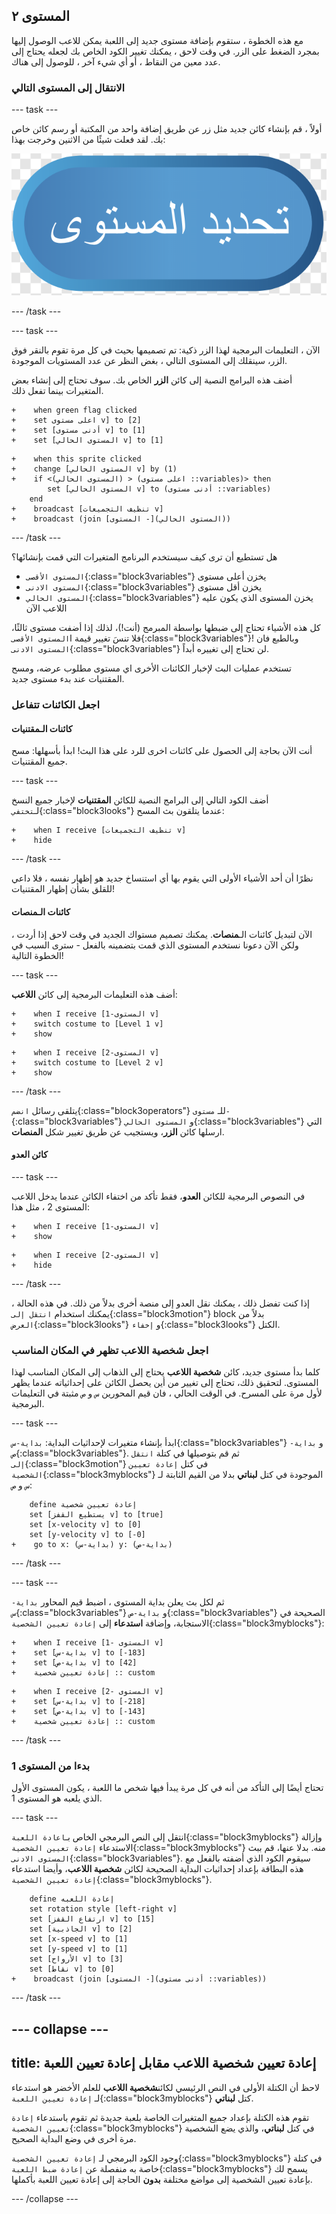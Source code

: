 ## المستوى ٢

مع هذه الخطوة ، ستقوم بإضافة مستوى جديد إلى اللعبة يمكن للاعب الوصول إليها بمجرد الضغط على الزر. في وقت لاحق ، يمكنك تغيير الكود الخاص بك لجعله يحتاج إلى عدد معين من النقاط ، أو أي شيء آخر ، للوصول إلى هناك.

### الانتقال إلى المستوى التالي

--- task ---

أولاً ، قم بإنشاء كائن جديد مثل زر عن طريق إضافة واحد من المكتبة أو رسم كائن خاص بك. لقد فعلت شيئًا من الاثنين وخرجت بهذا:

![كائن الزر لتبديل المستويات](images/levelButton.png)

--- /task ---

--- task ---

الآن ، التعليمات البرمجية لهذا الزر ذكية: تم تصميمها بحيث في كل مرة تقوم بالنقر فوق الزر، سينقلك إلى المستوى التالي ، بغض النظر عن عدد المستويات الموجودة.

أضف هذه البرامج النصية إلى كائن **الزر** الخاص بك. سوف تحتاج إلى إنشاء بعض المتغيرات بينما تفعل ذلك.

```blocks3
+    when green flag clicked
+    set اعلى مستوى v] to [2]
+    set [أدنى مستوى v] to [1]
+    set [المستوى الحالي v] to [1]
```

```blocks3
+    when this sprite clicked
+    change [المستوى الحالي v] by (1)
+    if <(المستوى الحالي) > (اعلى مستوى ::variables)> then
        set [المستوى الحالي v] to (أدنى مستوى ::variables)
    end
+    broadcast [تنظيف التجميعات v]
+    broadcast (join [المستوى -](المستوى الحالي))
```

--- /task ---

هل تستطيع أن ترى كيف سيستخدم البرنامج المتغيرات التي قمت بإنشائها؟

+ `المستوى الأقصى`{:class="block3variables"} يخزن أعلى مستوى
+ `المستوى الادنى`{:class="block3variables"} يخزن أقل مستوى
+ `المستوى الحالي`{:class="block3variables"} يخزن المستوى الذي يكون عليه اللاعب الآن

كل هذه الأشياء تحتاج إلى ضبطها بواسطة المبرمج (أنت!)، لذلك إذا أضفت مستوى ثالثًا، فلا تنسَ تغيير قيمة ا`المستوى الأقصى`{:class="block3variables"}! وبالطبع فان `المستوى الادنى`{:class="block3variables"} لن تحتاج إلى تغييره أبداً.

تستخدم عمليات البث لإخبار الكائنات الأخرى اي مستوى مطلوب عرضه، ومسح المقتنيات عند بدء مستوى جديد.

### اجعل الكائنات تتفاعل

#### كائنات الـ**مقتنيات**

أنت الآن بحاجة إلى الحصول على كائنات اخرى للرد على هذا البث! ابدأ بأسهلها: مسح جميع المقتنيات.

--- task ---

أضف الكود التالي إلى البرامج النصية للكائن **المقتنيات** لإخبار جميع النسخ لـ`تختفي`{:class="block3looks"} عندما يتلقون بث المسح:

```blocks3
+    when I receive [تنظيف التجميعات v]
+    hide
```

--- /task ---

نظرًا أن أحد الأشياء الأولى التي يقوم بها أي استنساخ جديد هو إظهار نفسه ، فلا داعي للقلق بشأن إظهار المقتنيات!

#### كائنات الـ**منصات**

الآن لتبديل كائنات الـ**منصات**. يمكنك تصميم مستواك الجديد في وقت لاحق إذا أردت ، ولكن الآن دعونا نستخدم المستوى الذي قمت بتضمينه بالفعل - سترى السبب في الخطوة التالية!

--- task ---

أضف هذه التعليمات البرمجية إلى كائن **اللاعب**:

```blocks3
+    when I receive [المستوى-1 v]
+    switch costume to [Level 1 v]
+    show
```

```blocks3
+    when I receive [المستوى-2 v]
+    switch costume to [Level 2 v]
+    show
```

--- /task ---

يتلقى رسائل `انضم`{:class="block3operators"} للـ `مستوى-`{:class="block3variables"} و `المستوى الحالي`{:class="block3variables"} التي ارسلها كائن **الزر**، ويستجيب عن طريق تغيير شكل **المنصات**.

#### كائن **العدو**

--- task ---

في النصوص البرمجية للكائن **العدو**، فقط تأكد من اختفاء الكائن عندما يدخل اللاعب المستوى 2 ، مثل هذا:

```blocks3
+    when I receive [المستوى-1 v]
+    show
```

```blocks3
+    when I receive [المستوى-2 v]
+    hide
```

--- /task ---

إذا كنت تفضل ذلك ، يمكنك نقل العدو إلى منصة أخرى بدلاً من ذلك. في هذه الحالة ، يمكنك استخدام `انتقل إلى`{:class="block3motion"} block بدلاً من `العرض`{:class="block3looks"} و `إخفاء`{:class="block3looks"} الكتل.

### اجعل **شخصية اللاعب** تظهر في المكان المناسب

كلما بدأ مستوى جديد، كائن **شخصية اللاعب** يحتاج إلى الذهاب إلى المكان المناسب لهذا المستوى. لتحقيق ذلك، تحتاج إلى تغيير من أين يحصل الكائن على إحداثياته عندما يظهر لأول مرة على المسرح. في الوقت الحالي ، فان قيم المحورين `س` و `ص` مثبتة في التعليمات البرمجية.

--- task ---

ابدأ بإنشاء متغيرات لإحداثيات البداية: `بداية-س`{:class="block3variables"} و `بداية-ص`{:class="block3variables"}. ثم قم بتوصيلها في كتلة `انتقل إلى`{:class="block3motion"} في كتل `إعادة تعيين الشخصية`{:class="block3myblocks"} الموجودة في كتل **لبناتي** بدلا من القيم الثابتة لـ `س` و `ص`:

```blocks3
    define إعادة تعيين شخصية
    set [يستطيع القفز v] to [true]
    set [x-velocity v] to [0]
    set [y-velocity v] to [-0]
+    go to x: (بداية-س) y: (بداية-ص)
```

--- /task ---

--- task ---

ثم لكل بث يعلن بداية المستوى ، اضبط قيم المحاور `بداية-س`{:class="block3variables"} و `بداية-ص`{:class="block3variables"} الصحيحة في الاستجابة، وإضافة **استدعاء** إلى `إعادة تعيين الشخصية`{:class="block3myblocks"}:

```blocks3
+    when I receive [المستوى -1 v]
+    set [بداية-س v] to [-183]
+    set [بداية-ص v] to [42]
+    إعادة تعيين شخصية :: custom
```

```blocks3
+    when I receive [المستوى -2 v]
+    set [بداية-س v] to [-218]
+    set [بداية-ص v] to [-143]
+    إعادة تعيين شخصية :: custom
```

--- /task ---

### بدءا من المستوى 1

تحتاج أيضًا إلى التأكد من أنه في كل مرة يبدأ فيها شخص ما اللعبة ، يكون المستوى الأول الذي يلعبه هو المستوى 1.

--- task ---

انتقل إلى النص البرمجي الخاص بـ`اعادة اللعبة`{:class="block3myblocks"} وإزالة الاستدعاء `إعادة تعيين الشخصية`{:class="block3myblocks"} منه. بدلا عنها، قم ببث `المستوى الادنى`{:class="block3variables"}. سيقوم الكود الذي أضفته بالفعل مع هذه البطاقة بإعداد إحداثيات البداية الصحيحة لكائن **شخصية اللاعب**، وأيضا استدعاء `إعادة تعيين الشخصية`{:class="block3myblocks"}.

```blocks3
    define إعادة اللعبه
    set rotation style [left-right v]
    set [ارتفاع القفز v] to [15]
    set [الجاذبية v] to [2]
    set [x-speed v] to [1]
    set [y-speed v] to [1]
    set [الأرواح v] to [3]
    set [نقاط v] to [0]
+    broadcast (join [المستوى -](أدنى مستوى ::variables))
```

--- /task ---

--- collapse ---
---
title: إعادة تعيين شخصية اللاعب مقابل إعادة تعيين اللعبة
---

لاحظ أن الكتلة الأولى في النص الرئيسي لكائن**شخصية اللاعب** للعلم الأخضر هو استدعاء لـ `إعادة تعيين اللعبة`{:class="block3myblocks"} كتل **لبناتي**.

تقوم هذه الكتلة بإعداد جميع المتغيرات الخاصة بلعبة جديدة ثم تقوم باستدعاء `إعادة تعيين الشخصية`{:class="block3myblocks"} في كتل **لبناتي**، والذي يضع الشخصية مرة أخرى في وضع البداية الصحيح.

وجود الكود البرمجي لـ `إعادة تعيين الشخصية`{:class="block3myblocks"} في كتلة خاصة به منفصلة عن `إعادة ضبط اللعبة`{:class="block3myblocks"} يسمح لك بإعادة تعيين الشخصية إلى مواضع مختلفة **بدون** الحاجة إلى إعادة تعيين اللعبة بأكملها.

--- /collapse ---